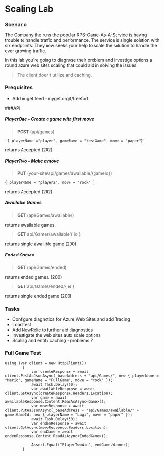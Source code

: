 # Scaling Lab

### Scenario

The Company the runs the popular RPS-Game-As-A-Service is having trouble to handle traffic and performance.
The service is single solution with six endpoints. They now seeks your help to scale the solution to handle the ever growing traffic.

In this lab you're going to diagnose their problem and investige options a round azure web sites scaling that could aid in solving the issues.

> The client doen't utilize and caching.

### Prequisites

- Add nuget feed - myget.org/f/treefort

###API

##### PlayerOne - Create a game with first move
> **POST** (api/games) 

	`{ playerName ="player", gameName = "testGame", move = "paper"}`

returns Accepted (202)

##### PlayerTwo - Make a move
> **PUT** (your-site/api/games/awailable/{gameId})

    { playerName = "player2", move = "rock" }

returns Accepted (202)

##### Awailable Games

>**GET** (api/Games/awailable/)

returns awailable games.

>**GET** api/Games/awailable/{ id }

returns single awailible game (200)

##### Ended Games

>**GET** (api/Games/ended)

returns ended games. (200)


>**GET** api/Games/ended/{ id }

returns single ended game (200)

### Tasks
- Configure diagnotics for Azure Web Sites and add Tracing
- Load test
- Add NewRelic to further aid diagnostics
- Investigate the web sites auto scale options
- Scaling and entity caching - problems ?


### Full Game Test

 	using (var client = new HttpClient())
            {
                var createResponse = await client.PostAsJsonAsync(_baseAddress + "api/Games/", new { playerName = "Mario", gameName = "FullGame", move = "rock" });
                await Task.Delay(50);
                var awailableResponse = await client.GetAsync(createResponse.Headers.Location);
                var game = await awailableResponse.Content.ReadAsAsync<Game>();
                var moveResponse = await client.PutAsJsonAsync(_baseAddress + "api/Games/awailable/" + game.GameId, new { playerName = "Lugi", move = "paper" });
                await Task.Delay(50);
                var endenResponse = await client.GetAsync(moveResponse.Headers.Location);
                var endGame = await endenResponse.Content.ReadAsAsync<EndedGame>();

                Assert.Equal("PlayerTwoWin", endGame.Winner);     
            } 